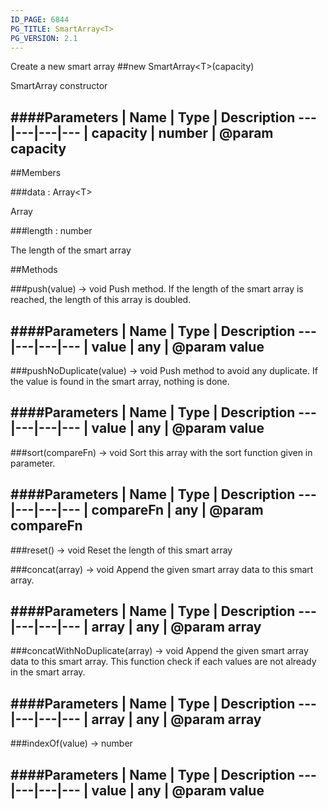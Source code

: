 ```yaml
---
ID_PAGE: 6844
PG_TITLE: SmartArray<T>
PG_VERSION: 2.1
---
```


Create a new smart array
##new SmartArray&lt;T&gt;(capacity)



SmartArray constructor




####Parameters
 | Name | Type | Description
---|---|---|---
 | capacity | number | @param capacity
---

##Members

###data : Array&lt;T&gt;




Array



###length : number




The length of the smart array











##Methods

###push(value) &rarr; void
Push method. If the length of the smart array is reached, the length of this array is doubled.





####Parameters
 | Name | Type | Description
---|---|---|---
 | value | any | @param value
---

###pushNoDuplicate(value) &rarr; void
Push method to avoid any duplicate. If the value is found in the smart array, nothing is done.





####Parameters
 | Name | Type | Description
---|---|---|---
 | value | any | @param value
---

###sort(compareFn) &rarr; void
Sort this array with the sort function given in parameter.





####Parameters
 | Name | Type | Description
---|---|---|---
 | compareFn | any | @param compareFn
---

###reset() &rarr; void
Reset the length of this smart array






###concat(array) &rarr; void
Append the given smart array data to this smart array.





####Parameters
 | Name | Type | Description
---|---|---|---
 | array | any | @param array
---

###concatWithNoDuplicate(array) &rarr; void
Append the given smart array data to this smart array.
This function check if each values are not already in the smart array.





####Parameters
 | Name | Type | Description
---|---|---|---
 | array | any | @param array
---

###indexOf(value) &rarr; number

####Parameters
 | Name | Type | Description
---|---|---|---
 | value | any | @param value
---

